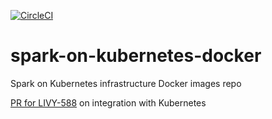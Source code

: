 [![CircleCI](https://circleci.com/gh/jahstreet/spark-on-kubernetes-docker.svg?style=svg)](https://circleci.com/gh/jahstreet/spark-on-kubernetes-docker)
# spark-on-kubernetes-docker
Spark on Kubernetes infrastructure Docker images repo

[PR for LIVY-588](https://github.com/apache/incubator-livy/pull/167) on integration with Kubernetes